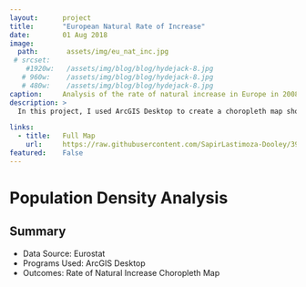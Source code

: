 ```yaml
---
layout:      project
title:       "European Natural Rate of Increase"
date:        01 Aug 2018
image:
  path:       assets/img/eu_nat_inc.jpg
 # srcset:
    #1920w:   /assets/img/blog/blog/hydejack-8.jpg
   # 960w:    /assets/img/blog/blog/hydejack-8.jpg
   # 480w:    /assets/img/blog/blog/hydejack-8.jpg
caption:     Analysis of the rate of natural increase in Europe in 2008
description: >
  In this project, I used ArcGIS Desktop to create a choropleth map showing the rate at which population was increasing at the time.

links:
  - title:   Full Map
    url:     https://raw.githubusercontent.com/SapirLastimoza-Dooley/390_labs/main/eu_nat_inc_full.jpg
featured:    False
---
```

# Population Density Analysis

## Summary
* Data Source: Eurostat
* Programs Used: ArcGIS Desktop
* Outcomes: Rate of Natural Increase Choropleth Map